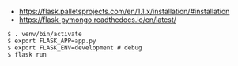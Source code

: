 * https://flask.palletsprojects.com/en/1.1.x/installation/#installation
* https://flask-pymongo.readthedocs.io/en/latest/

```terminal
$ . venv/bin/activate
$ export FLASK_APP=app.py
$ export FLASK_ENV=development # debug
$ flask run
```
